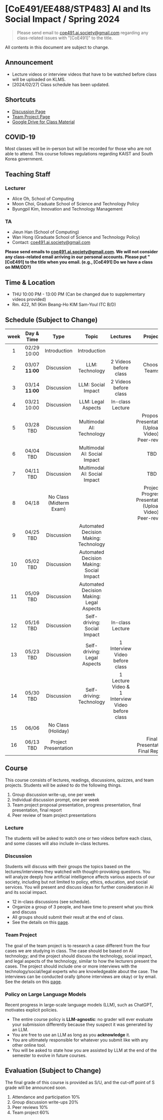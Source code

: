 # [CoE491/EE488/STP483] AI and Its Social Impact / Spring 2024

> Please send email to <coe491.ai.society@gmail.com> regarding any class-related issues with "[CoE491]" to the title.

All contents in this document are subject to change.

## Announcement
* Lecture videos or interview videos that have to be watched before class will be uploaded on KLMS.
* [2024/02/27] Class schedule has been updated.

## Shortcuts
* [Discussion Page](https://uilab-kaist.github.io/cs492-ai-and-society-spring-2024/discussion)
* [Team Project Page](https://uilab-kaist.github.io/cs492-ai-and-society-spring-2024/project)
* [Google Drive for Class Material](https://drive.google.com/drive/folders/1AAJ-MXqoQmytCkNWNpFfU_j72N_LKGf-?usp=drive_link)

## COVID-19
Most classes will be in-person but will be recorded for those who are not able to attend.
This course follows regulations regarding KAIST and South Korea government.

## Teaching Staff
### Lecturer
* Alice Oh, School of Computing
* Moon Choi, Graduate School of Science and Technology Policy
* Byungpil Kim, Innovation and Technology Management

### TA
* Jieun Han (School of Computing)
* Wan Hong (Graduate School of Science and Technology Policy)
* Contact: coe491.ai.society@gmail.com

**Please send emails to coe491.ai.society@gmail.com. We will not consider any class-related email arriving in our personal accounts. Please put "[CoE491] to the title when you email. (e.g., [CoE491] Do we have a class on MM/DD?)**

## Time & Location
* THU 10:00 PM - 13:00 PM (Can be changed due to supplementary videos provided)
* Rm. 422, N1 (Kim Beang-Ho KIM Sam-Youl ITC B/D)

## Schedule (Subject to Change)

|  week |                    Day & Time                    |                Type             |                      Topic                    |      Lectures     |           Project          |
|:-----:|:-----------------------------------------:|:-------------------------------:|:---------------------------------------------:|:--------------:|:--------------------------:|
|   1   | 02/29 <br/> 10:00                            | Introduction <br/> | Introduction | | |
|   2   | 03/07 <br/> **11:00**                        | Discussion     | LLM: Technology | 2 Videos before class | Choose Teams |
|   3   | 03/14 <br/> **11:00**                        | Discussion     | LLM: Social Impact | 2 Videos before class | |
|   4   | 03/21 <br/> 10:00                            | Discussion     | LLM: Legal Aspects        | In-class Lecture | |
|   5   | 03/28 <br/> TBD                              | Discussion     | Multimodal AI: Technology | | Proposal Presentations (Upload Video), Peer-review |
|   6   | 04/04 <br/> TBD                              | Discussion     | Multimodal AI: Social Impact | | TBD |
|   7   | 04/11 <br/> TBD                              | Discussion     | Multimodal AI: Social Impact | | TBD |
|   8   | 04/18                              | No Class (Midterm Exam) | | | Project Progress Presentations (Upload Video), Peer-review|
|   9   | 04/25 <br/> TBD                              | Discussion    | Automated Decision Making: Technology |  | |
|   10  | 05/02 <br/> TBD                              | Discussion    | Automated Decision Making: Social Impact | | |
|   11  | 05/09 <br/> TBD                             | Discussion    | Automated Decision Making: Legal Aspects| | |
|   12  | 05/16 <br/> TBD                              | Discussion    | Self-driving: Social Impact | In-class Lecture | |
|   13  | 05/23 <br/> TBD                             | Discussion    | Self-driving: Legal Aspects | 1 Interview Video before class| |
|   14  | 05/30 <br/> TBD                              | Discussion       | Self-driving: Technology | 1 Lecture Video & 1 Interview Video before class| |
|   15  | 06/06 <br/>                 | No Class (Holiday) | | | |
|   16  | 06/13 <br/> TBD                             | Project Presentation          |                           | | Final Presentation; Final Report |

## Course
This course consists of lectures, readings, discussions, quizzes, and team projects.
Students will be asked to do the following things.  

1.	Group discussion write-up, one per week 
2.  Individual discussion prompt, one per week
3.	Team project proposal presentation, progress presentation, final presentation, final report  
4.	Peer review of team project presentations

### Lecture
The students will be asked to watch one or two videos before each class, and some classes will also include in-class lectures.

### Discussion
Students will discuss with their groups the topics based on the lectures/interviews they watched with thought-provoking questions.
You will analyze deeply how artificial intelligence affects various aspects of our society, including but not limited to policy, ethics, education, and social services.
You will present and discuss ideas for further consideration in AI and its social impact.
* 12 in-class discussions (see schedule).
* Organize a group of 3 people, and have time to present what you think and discuss
* All groups should submit their result at the end of class.
* See the details on this [page](https://uilab-kaist.github.io/cs492-ai-and-society-spring-2024/discussion).

### Team Project
The goal of the team project is to research a case different from the four cases we are studying in class. The case should be based on AI technology; and the project should discuss the technology, social impact, and legal aspects of the technology, similar to how the lecturers present the cases. The project should include one or more interviews with the technology/social/legal experts who are knowledgeable about the case. The interviews can be conducted orally (phone interviews are okay) or by email. See the details on this [page](https://uilab-kaist.github.io/cs492-ai-and-society-spring-2024/project).

### Policy on Large Language Models
Recent progress in large-scale language models (LLM), such as ChatGPT, motivates explicit policies.
* The entire course policy is **LLM-agnostic**: no grader will ever evaluate your submission differently because they suspect it was generated by an LLM.
* You are free to use an LLM as long as you **acknowledge** it.
* You are ultimately responsible for whatever you submit like with any other online tool.
* You will be asked to state how you are assisted by LLM at the end of the semester to evolve in future courses.

## Evaluation (Subject to Change)
The final grade of this course is provided as S/U, and the cut-off point of S grade will be announced soon.
1.	Attendance and participation 10%
2.	Group discussion write-ups 20%
3.	Peer reviews 10%
4.	Team project 60%
